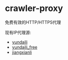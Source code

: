 # crawler-proxy
免费有效的HTTP/HTTPS代理

现有IP代理源:

- [yundaili](http://www.ip.3366.net)
- [yundaili_free](http://www.ip.3366.net/free)
- [jiangxianli](https://ip.jiangxianli.com)
